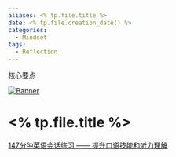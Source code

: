 ```yaml
---
aliases: <% tp.file.title %>
date: <% tp.file.creation_date() %>
categories:
  - Mindset
tags:
  - Reflection
---
```

核心要点
<!--more-->
[![Banner](https://codecrafters.io/images/byox-banner.gif)](https://codecrafters.io/github-banner)
# <% tp.file.title %>

[147分钟英语会话练习 —— 提升口语技能和听力理解](https://www.bilibili.com/video/BV18J22YzEam/?vd_source=7038f96b6bb3b14743531b102b109c43&spm_id_from=333.788.videopod.sections)

